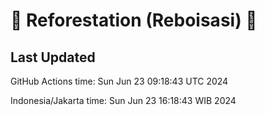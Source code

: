 
# 🌳 Reforestation (Reboisasi) 🌲

## Last Updated

GitHub Actions time: Sun Jun 23 09:18:43 UTC 2024

Indonesia/Jakarta time: Sun Jun 23 16:18:43 WIB 2024

